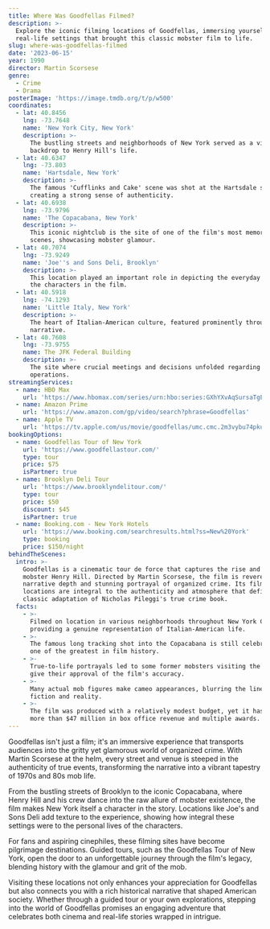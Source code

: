 ```yaml
---
title: Where Was Goodfellas Filmed?
description: >-
  Explore the iconic filming locations of Goodfellas, immersing yourself in the
  real-life settings that brought this classic mobster film to life.
slug: where-was-goodfellas-filmed
date: '2023-06-15'
year: 1990
director: Martin Scorsese
genre:
  - Crime
  - Drama
posterImage: 'https://image.tmdb.org/t/p/w500'
coordinates:
  - lat: 40.8456
    lng: -73.7648
    name: 'New York City, New York'
    description: >-
      The bustling streets and neighborhoods of New York served as a vivid
      backdrop to Henry Hill's life.
  - lat: 40.6347
    lng: -73.803
    name: 'Hartsdale, New York'
    description: >-
      The famous 'Cufflinks and Cake' scene was shot at the Hartsdale station,
      creating a strong sense of authenticity.
  - lat: 40.6938
    lng: -73.9796
    name: 'The Copacabana, New York'
    description: >-
      This iconic nightclub is the site of one of the film's most memorable
      scenes, showcasing mobster glamour.
  - lat: 40.7074
    lng: -73.9249
    name: 'Joe''s and Sons Deli, Brooklyn'
    description: >-
      This location played an important role in depicting the everyday lives of
      the characters in the film.
  - lat: 40.5918
    lng: -74.1293
    name: 'Little Italy, New York'
    description: >-
      The heart of Italian-American culture, featured prominently throughout the
      narrative.
  - lat: 40.7608
    lng: -73.9755
    name: The JFK Federal Building
    description: >-
      The site where crucial meetings and decisions unfolded regarding the mob
      operations.
streamingServices:
  - name: HBO Max
    url: 'https://www.hbomax.com/series/urn:hbo:series:GXhYXvAqSursaTgEAA6vg'
  - name: Amazon Prime
    url: 'https://www.amazon.com/gp/video/search?phrase=Goodfellas'
  - name: Apple TV
    url: 'https://tv.apple.com/us/movie/goodfellas/umc.cmc.2m3vybu74pku8mb0pwoq15jqq'
bookingOptions:
  - name: Goodfellas Tour of New York
    url: 'https://www.goodfellastour.com/'
    type: tour
    price: $75
    isPartner: true
  - name: Brooklyn Deli Tour
    url: 'https://www.brooklyndelitour.com/'
    type: tour
    price: $50
    discount: $45
    isPartner: true
  - name: Booking.com - New York Hotels
    url: 'https://www.booking.com/searchresults.html?ss=New%20York'
    type: booking
    price: $150/night
behindTheScenes:
  intro: >-
    Goodfellas is a cinematic tour de force that captures the rise and fall of
    mobster Henry Hill. Directed by Martin Scorsese, the film is revered for its
    narrative depth and stunning portrayal of organized crime. Its filming
    locations are integral to the authenticity and atmosphere that define this
    classic adaptation of Nicholas Pileggi's true crime book.
  facts:
    - >-
      Filmed on location in various neighborhoods throughout New York City,
      providing a genuine representation of Italian-American life.
    - >-
      The famous long tracking shot into the Copacabana is still celebrated as
      one of the greatest in film history.
    - >-
      True-to-life portrayals led to some former mobsters visiting the set to
      give their approval of the film's accuracy.
    - >-
      Many actual mob figures make cameo appearances, blurring the line between
      fiction and reality.
    - >-
      The film was produced with a relatively modest budget, yet it has garnered
      more than $47 million in box office revenue and multiple awards.
---
```


<GoodfellasGuide />

Goodfellas isn't just a film; it's an immersive experience that transports audiences into the gritty yet glamorous world of organized crime. With Martin Scorsese at the helm, every street and venue is steeped in the authenticity of true events, transforming the narrative into a vibrant tapestry of 1970s and 80s mob life.

From the bustling streets of Brooklyn to the iconic Copacabana, where Henry Hill and his crew dance into the raw allure of mobster existence, the film makes New York itself a character in the story. Locations like Joe's and Sons Deli add texture to the experience, showing how integral these settings were to the personal lives of the characters.

For fans and aspiring cinephiles, these filming sites have become pilgrimage destinations. Guided tours, such as the Goodfellas Tour of New York, open the door to an unforgettable journey through the film's legacy, blending history with the glamour and grit of the mob.

Visiting these locations not only enhances your appreciation for Goodfellas but also connects you with a rich historical narrative that shaped American society. Whether through a guided tour or your own explorations, stepping into the world of Goodfellas promises an engaging adventure that celebrates both cinema and real-life stories wrapped in intrigue.
